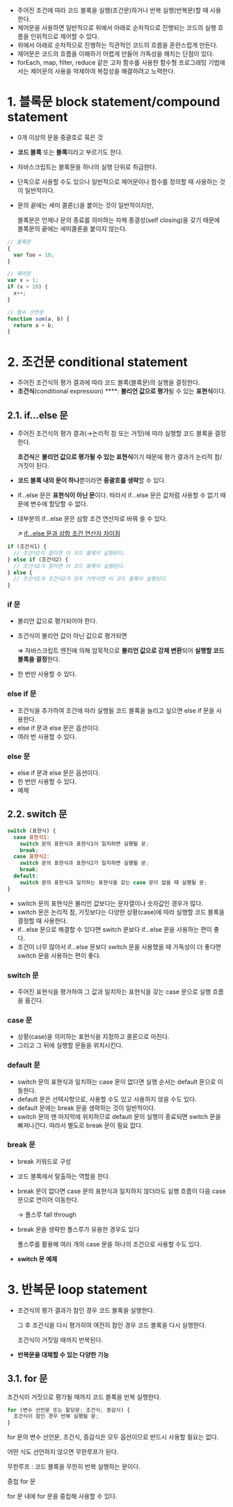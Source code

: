 - 주어진 조건에 따라 코드 블록을 실행(조건문)하거나 반복 실행(반복문)할 때 사용한다.
- 제어문을 사용하면 일반적으로 위에서 아래로 순차적으로 진행되는 코드의 실행 흐름을 인위적으로 제어할 수 있다.
- 위에서 아래로 순차적으로 진행하는 직관적인 코드의 흐름을 혼란스럽게 만든다.
- 제어문은 코드의 흐름을 이해하기 어렵게 만들어 가독성을 해치는 단점이 있다.
- forEach, map, filter, reduce 같은 고차 함수를 사용한 함수형 프로그래밍 기법에서는 제어문의 사용을 억제하여 복잡성을 해결하려고 노력한다.

# 1. 블록문 block statement/compound statement

- 0개 이상의 문을 중괄호로 묶은 것

- **코드 블록** 또는 **블록**이라고 부르기도 한다.

- 자바스크립트는 블록문을 하나의 실행 단위로 취급한다.

- 단독으로 사용할 수도 있으나 일반적으로 제어문이나 함수를 정의할 때 사용하는 것이 일반적이다.

- 문의 끝에는 세미 콜론(;)을 붙이는 것이 일반적이지만,

  블록문은 언제나 문의 종료를 의미하는 자체 종결성(self closing)을 갖기 때문에 블록문의 끝에는 세미콜론을 붙이지 않는다.

```jsx
// 블록문
{
  var foo = 10;
}

// 제어문
var x = 1;
if (x < 10) {
  x++;
}

// 함수 선언문
function sum(a, b) {
  return a + b;
}
```

# 2. 조건문 conditional statement

- 주어진 조건식의 평가 결과에 따라 코드 블록(블록문)의 실행을 결정한다.
- **조건식**(conditional expression) ****: **불리언 값으로 평가**될 수 있는 **표현식**이다.

## 2.1. if…else 문

- 주어진 조건식의 평가 결과(→논리적 참 또는 거짓)에 따라 실행할 코드 블록을 결정한다.

  **조건식**은 **불리언 값으로 평가될 수 있는 표현식**이기 때문에 평가 결과가 논리적 참/거짓이 된다.

- **코드 블록 내의 문이 하나**뿐이라면 **중괄호를 생략**할 수 있다.

- if…else 문은 **표현식이 아닌 문**이다. 따라서 if…else 문은 값처럼 사용할 수 없기 때문에 변수에 할당할 수 없다.

- 대부분의 if…else 문은 삼항 조건 연산자로 바꿔 쓸 수 있다.

  ↗ [if...else 문과 삼항 조건 연산자 차이점](https://www.notion.so/7-dae72cf9e3784b66aae9d6d4665cc6fd)

```jsx
if (조건식1) {
  // 조건식1이 참이면 이 코드 블록이 실행된다.
} else if (조건식2) {
  // 조건식2가 참이면 이 코드 블록이 실행된다.
} else {
  // 조건식1과 조건식2가 모두 거짓이면 이 코드 블록이 실행된다.
}
```

### if 문

- 불리언 값으로 평가되어야 한다.

- 조건식이 불리언 값이 아닌 값으로 평가되면

  ⇒ 자바스크립트 엔진에 의해 암묵적으로 **불리언 값으로 강제 변환**되어 **실행할 코드 블록을 결정**한다.

- 한 번만 사용할 수 있다.

### else if 문

- 조건식을 추가하여 조건에 따라 실행될 코드 블록을 늘리고 싶으면 else if 문을 사용한다.
- else if 문과 else 문은 옵션이다.
- 여러 번 사용할 수 있다.

### else 문

- else if 문과 else 문은 옵션이다.
- 한 번만 사용할 수 있다.
- 예제

## 2.2. switch 문

```jsx
switch (표현식) {
  case 표현식1:
    switch 문의 표현식과 표현식1이 일치하면 실행될 문;
    break;
  case 표현식2:
    switch 문의 표현식과 표현식2가 일치하면 실행될 문;
    break;
  default:
    switch 문의 표현식과 일치하는 표현식을 갖는 case 문이 없을 때 실행될 문;
}
```

- switch 문의 표현식은 불리언 값보다는 문자열이나 숫자값인 경우가 많다.
- switch 문은 논리적 참, 거짓보다는 다양한 상황(case)에 따라 실행할 코드 블록을 결정할 때 사용한다.
- if…else 문으로 해결할 수 있다면 switch 문보다 if…else 문을 사용하는 편이 좋다.
- 조건이 너무 많아서 if…else 문보다 switch 문을 사용했을 때 가독성이 더 좋다면 switch 문을 사용하는 편이 좋다.

### switch 문

- 주어진 표현식을 평가하여 그 값과 일치하는 표현식을 갖는 case 문으로 실행 흐름을 옮긴다.

### case 문

- 상황(case)을 의미하는 표현식을 지정하고 콜론으로 마친다.
- 그리고 그 뒤에 실행할 문들을 위치시킨다.

### default 문

- switch 문의 표현식과 일치하는 case 문이 없다면 실행 순서는 default 문으로 이동한다.
- default 문은 선택사항으로, 사용할 수도 있고 사용하지 않을 수도 있다.
- default 문에는 break 문을 생략하는 것이 일반적이다.
- switch 문의 맨 마지막에 위치하므로 default 문의 실행이 종료되면 switch 문을 빠져나간다. 따라서 별도로 break 문이 필요 없다.

### break 문

- break 키워드로 구성

- 코드 블록에서 탈출하는 역할을 한다.

- break 문이 없다면 case 문의 표현식과 일치하지 않더라도 실행 흐름이 다음 case 문으로 연이어 이동한다.

  → 폴스루 fall through

- break 문을 생략한 폴스루가 유용한 경우도 있다

  폴스루를 활용해 여러 개의 case 문을 하나의 조건으로 사용할 수도 있다.

- **switch 문 예제**

# 3. 반복문 loop statement

- 조건식의 평가 결과가 참인 경우 코드 블록을 실행한다.

  그 후 조건식을 다시 평가히여 여전히 참인 경우 코드 블록을 다시 실행한다.

  조건식이 거짓일 때까지 반복된다.

- **반복문을 대체할 수 있는 다양한 기능**

## 3.1. for 문

조건식이 거짓으로 평가될 때까지 코드 블록을 반복 실행한다.

```jsx
for (변수 선언문 또는 할당문; 조건식; 증감식) {
  조건식이 참인 경우 반복 실행될 문;
}
```

for 문의 변수 선언문, 조건식, 증감식은 모두 옵션이므로 반드시 사용할 필요는 없다.

어떤 식도 선언하지 않으면 무한루프가 된다.

무한루프 : 코드 블록을 무한히 반복 실행하는 문이다.

중첩 for 문

for 문 내에 for 문을 중첩해 사용할 수 있다.